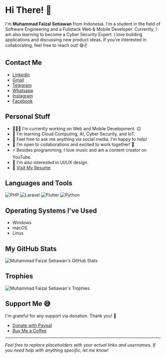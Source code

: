 # Hi There! 👋

I'm **Muhammad Faizal Setiawan** from Indonesia. I'm a student in the field of Software Engineering and a Fullstack Web & Mobile Developer. Currently, I am also learning to become a Cyber Security Expert. I love building applications and discussing new product ideas. If you're interested in collaborating, feel free to reach out! 😄✌️

## Contact Me
- [LinkedIn](https://www.linkedin.com/in/your-linkedin)
- [Gmail](mailto:your-email@gmail.com)
- [Telegram](https://t.me/your-telegram)
- [Whatsapp](https://wa.me/your-whatsapp)
- [Instagram](https://www.instagram.com/your-instagram)
- [Facebook](https://www.facebook.com/your-facebook)

## Personal Stuff

- 👨🏽‍💻 I’m currently working on Web and Mobile Development. 😉
- 🌱 I’m learning Cloud Computing, AI, Cyber Security, and IoT.
- 💬 Feel free to ask me anything via social media. I'm happy to help!
- 👯 I’m open to collaborations and excited to work together! 🤝
- ⚡️ Besides programming, I love music and am a content creator on YouTube.
- 🤔 I'm also interested in UI/UX design.
- 📝 [Visit My Resume](link-to-your-resume)

## Languages and Tools

![PHP](https://img.shields.io/badge/-PHP-blue?logo=php&logoColor=white)
![Laravel](https://img.shields.io/badge/-Laravel-red?logo=laravel&logoColor=white)
![Flutter](https://img.shields.io/badge/-Flutter-blue?logo=flutter&logoColor=white)
![Python](https://img.shields.io/badge/-Python-blue?logo=python&logoColor=white)

## Operating Systems I've Used

- Windows
- macOS
- Linux

## My GitHub Stats

![Muhammad Faizal Setiawan's GitHub Stats](https://github-readme-stats.vercel.app/api?username=your-github-username&show_icons=true&hide_title=true&count_private=true&hide=prs&theme=radical)

## Trophies

![Muhammad Faizal Setiawan's Trophies](https://github-profile-trophy.vercel.app/?username=your-github-username)

## Support Me 😅

I'm grateful for any support via donation. Thank you! 💖

- [Donate with Paypal](https://paypal.me/your-paypal)
- [Buy Me a Coffee](https://www.buymeacoffee.com/your-coffee)

---

*Feel free to replace placeholders with your actual links and usernames. If you need help with anything specific, let me know!*
